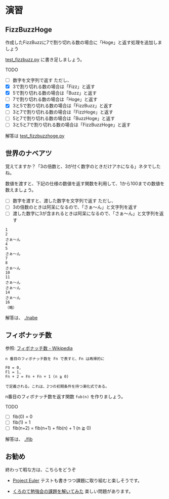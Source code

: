 # 演習

## FizzBuzzHoge

作成したFizzBuzzに7で割り切れる数の場合に「Hoge」と返す処理を追加しましょう

[test_fizzbuzz.py](fizzbuzzhoge/test_fizzbuzz.py) に書き足しましょう。

TODO
- [ ] 数字を文字列で返す
ただし、
- [x] 3で割り切れる数の場合は「Fizz」と返す
- [x] 5で割り切れる数の場合は「Buzz」と返す
- [ ] 7で割り切れる数の場合は「Hoge」と返す
- [x] 3と5で割り切れる数の場合は「FizzBuzz」と返す
- [ ] 3と7で割り切れる数の場合は「FizzHoge」と返す
- [ ] 5と7で割り切れる数の場合は「BuzzHoge」と返す
- [ ] 3と5と7で割り切れる数の場合は「FizzBuzzHoge」と返す

解答は [test_fizzbuzzhoge.py](fizzbuzzhoge/test_fizzbuzzhoge.py) 

## 世界のナベアツ

覚えてますか？「3の倍数と、3が付く数字のときだけアホになる」ネタでしたね。

数値を渡すと、下記の仕様の数値を返す関数を利用して、1から100までの数値を数えましょう。

- [ ] 数字を渡すと、渡した数字を文字列で返す
ただし、
- [ ] 3の倍数のときは阿呆になるので、「さぁ〜ん」と文字列を返す
- [ ] 渡した数字に3が含まれるときは阿呆になるので、「さぁ〜ん」と文字列を返す

```text
1
2
さぁ〜ん
4
5
さぁ〜ん
7
8
さぁ〜ん
10
11
さぁ〜ん
さぁ〜ん
14
さぁ〜ん
16
（略）
```

解答は、 [./nabe](./nabe)

## フィボナッチ数

参照: [フィボナッチ数 - Wikipedia](https://ja.wikipedia.org/wiki/%E3%83%95%E3%82%A3%E3%83%9C%E3%83%8A%E3%83%83%E3%83%81%E6%95%B0)

```text
n 番目のフィボナッチ数を Fn で表すと、Fn は再帰的に

F0 = 0,
F1 = 1,
Fn + 2 = Fn + Fn + 1 (n ≧ 0)

で定義される。これは、2つの初期条件を持つ漸化式である。
```

n番目のフィボナッチ数を返す関数 `fub(n)` を作りましょう。

TODO
- [ ] fib(0) = 0
- [ ] fib(1) = 1
- [ ] fib(n+2) = fib(n+1) + fib(n) + 1 (n ≧ 0)

解答は、 [./fib](./fib)


## お勧め
終わって暇な方は、こちらをどうぞ

- [Project Euler](https://projecteuler.net/archives)
テストも書きつつ課題に取り組むと楽しそうです。

- [くろのて勉強会の課題を解いてみた](https://github.com/okusama27/cronete_task)
楽しい問題があります。

